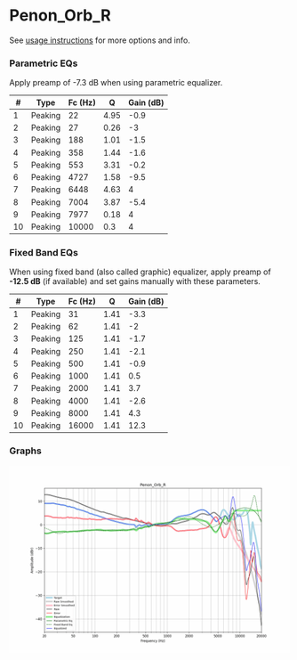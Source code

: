 # Penon_Orb_R
See [usage instructions](https://github.com/jaakkopasanen/AutoEq#usage) for more options and info.

### Parametric EQs
Apply preamp of -7.3 dB when using parametric equalizer.

|   # | Type    |   Fc (Hz) |    Q |   Gain (dB) |
|-----|---------|-----------|------|-------------|
|   1 | Peaking |        22 | 4.95 |        -0.9 |
|   2 | Peaking |        27 | 0.26 |        -3   |
|   3 | Peaking |       188 | 1.01 |        -1.5 |
|   4 | Peaking |       358 | 1.44 |        -1.6 |
|   5 | Peaking |       553 | 3.31 |        -0.2 |
|   6 | Peaking |      4727 | 1.58 |        -9.5 |
|   7 | Peaking |      6448 | 4.63 |         4   |
|   8 | Peaking |      7004 | 3.87 |        -5.4 |
|   9 | Peaking |      7977 | 0.18 |         4   |
|  10 | Peaking |     10000 | 0.3  |         4   |

### Fixed Band EQs
When using fixed band (also called graphic) equalizer, apply preamp of **-12.5 dB** (if available) and set gains manually with these parameters.

|   # | Type    |   Fc (Hz) |    Q |   Gain (dB) |
|-----|---------|-----------|------|-------------|
|   1 | Peaking |        31 | 1.41 |        -3.3 |
|   2 | Peaking |        62 | 1.41 |        -2   |
|   3 | Peaking |       125 | 1.41 |        -1.7 |
|   4 | Peaking |       250 | 1.41 |        -2.1 |
|   5 | Peaking |       500 | 1.41 |        -0.9 |
|   6 | Peaking |      1000 | 1.41 |         0.5 |
|   7 | Peaking |      2000 | 1.41 |         3.7 |
|   8 | Peaking |      4000 | 1.41 |        -2.6 |
|   9 | Peaking |      8000 | 1.41 |         4.3 |
|  10 | Peaking |     16000 | 1.41 |        12.3 |

### Graphs
![](./Penon_Orb_R.png)
